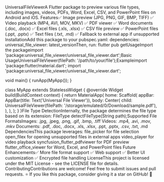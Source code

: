 UniversalFileViewerA Flutter package to preview various file types, including images, videos, PDFs, Word, Excel, CSV, and PowerPoint files on Android and iOS.
Features✅ Image preview (JPG, PNG, GIF, BMP, TIFF)
✅ Video playback (MP4, AVI, MOV, MKV)
✅ PDF viewer
✅ Word documents (.doc, .docx)
✅ Excel files (.xls, .xlsx)
✅ CSV file preview
✅ PowerPoint files (.ppt, .pptx)
✅ Text files (.txt, .md)
✅ Fallback to external app if unsupported
InstallationAdd this package to your pubspec.yaml:
dependencies:
  universal_file_viewer: latest_versionThen, run:
flutter pub getUsageImport the packageimport 'package:universal_file_viewer/universal_file_viewer.dart';Basic UsageUniversalFileViewer(filePath: '/path/to/your/file');Exampleimport 'package:flutter/material.dart';
import 'package:universal_file_viewer/universal_file_viewer.dart';

void main() {
  runApp(MyApp());
}

class MyApp extends StatelessWidget {
  @override
  Widget build(BuildContext context) {
    return MaterialApp(
      home: Scaffold(
        appBar: AppBar(title: Text('Universal File Viewer')),
        body: Center(
          child: UniversalFileViewer(filePath: '/storage/emulated/0/Download/sample.pdf'),
        ),
      ),
    );
  }
}File Type DetectionInternally, the package determines the file type based on its extension:
FileType detectFileType(String path);Supported File FormatsImages: .jpg, .jpeg, .png, .gif, .bmp, .tiff
Videos: .mp4, .avi, .mov, .mkv
Documents: .pdf, .doc, .docx, .xls, .xlsx, .ppt, .pptx, .csv, .txt, .md
DependenciesThis package leverages:
file_picker for file selection
open_filex for opening unsupported files in external apps
video_player for video playback
syncfusion_flutter_pdfviewer for PDF preview
flutter_office_viewer for Word, Excel, and PowerPoint files
Future Enhancements✅ More file format support
✅ Web support
✅ Better UI customization
✅ Encrypted file handling
LicenseThis project is licensed under the MIT License - see the LICENSE file for details.
ContributingContributions are welcome! Feel free to submit issues and pull requests.
⭐ If you like this package, consider giving it a star on GitHub! 🚀
